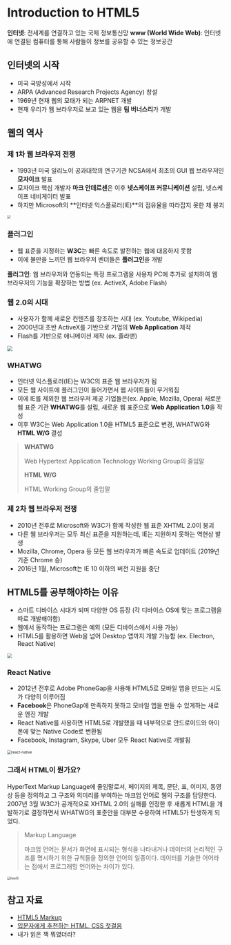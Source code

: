 # Introduction to HTML5

**인터넷**: 전세계를 연결하고 있는 국제 정보통신망
**www (World Wide Web)**: 인터넷에 연결된 컴퓨터를 통해 사람들이 정보를 공유할 수 있는 정보공간

## 인터넷의 시작

* 미국 국방성에서 시작
* ARPA (Advanced Research Projects Agency) 창설
* 1969년 현재 웹의 모태가 되는 ARPNET 개발
* 현재 우리가 웹 브라우저로 보고 있는 웹을 **팀 버너스리**가 개발

## 웹의 역사

### 제 1차 웹 브라우저 전쟁

* 1993년 미국 일리노이 공과대학의 연구기관 NCSA에서 최초의 GUI 웹 브라우저인 **모자이크** 발표
* 모자이크 핵심 개발자 **마크 안데르센**은 이후 **넷스케이프 커뮤니케이션** 설립, 넷스케이프 네비게이터 발표
* 하지만 Microsoft의 **인터넷 익스플로러(IE)**의 점유율을 따라잡지 못한 채 붕괴

<img src="https://user-images.githubusercontent.com/32444914/77056133-6041bd80-6a15-11ea-881e-9a10f0daa6be.png" style="zoom:50%;" />

### 플러그인

* 웹 표준을 지정하는 **W3C**는 빠른 속도로 발전하는 웹에 대응하지 못함
* 이에 불만을 느끼던 웹 브라우저 벤더들은 **플러그인**을 개발

**플러그인**: 웹 브라우저와 연동되는 특정 프로그램을 사용자 PC에 추가로 설치하여 웹 브라우저의 기능을 확장하는 방법 (ex. ActiveX, Adobe Flash)

### 웹 2.0의 시대

* 사용자가 함께 새로운 컨텐츠를 창조하는 시대 (ex. Youtube, Wikipedia)
* 2000년대 초반 ActiveX를 기반으로 기업의 **Web Application** 제작
* Flash를 기반으로 애니메이션 제작 (ex. 졸라맨)

<img src="https://user-images.githubusercontent.com/32444914/77057125-d1ce3b80-6a16-11ea-8668-6993035babfa.jpg" style="zoom:75%; text-align: center;" />

### WHATWG

* 인터넷 익스플로러(IE)는 W3C의 표준 웹 브라우저가 됨
* 모든 웹 사이트에 플러그인이 들어가면서 웹 사이트들이 무거워짐
* 이에 IE를 제외한 웹 브라우저 제공 기업들은(ex. Apple, Mozilla, Opera) 새로운 웹 표준 기관 **WHATWG**를 설립, 새로운 웹 표준으로 **Web Application 1.0**을 작성
* 이후 W3C는 Web Application 1.0을 HTML5 표준으로 변경, WHATWG와 **HTML W/G** 결성

> **WHATWG**
>
> Web Hypertext Application Technology Working Group의 줄임말
>
> **HTML W/G**
>
> HTML Working Group의 줄임말

### 제 2차 웹 브라우저 전쟁

* 2010년 전후로 Microsoft와 W3C가 함께 작성한 웹 표준 XHTML 2.0이 붕괴
* 다른 웹 브라우저는 모두 최신 표준을 지원하는데, IE는 지원하지 못하는 역현상 발생
* Mozilla, Chrome, Opera 등 모든 웹 브라우저가 빠른 속도로 업데이트 (2019년 기준 Chrome 승)
* 2016년 1월, Microsoft는 IE 10 이하의 버전 지원을 중단

## HTML5를 공부해야하는 이유

* 스마트 디바이스 시대가 되며 다양한 OS 등장 (각 디바이스 OS에 맞는 프로그램을 따로 개발해야함)
* 웹에서 동작하는 프로그램은 예외 (모든 디바이스에서 사용 가능)
* HTML5를 활용하면 Web을 넘어 Desktop 앱까지 개발 가능함 (ex. Electron, React Native)

<img src="https://user-images.githubusercontent.com/32444914/77058344-a77d7d80-6a18-11ea-8f2a-9848a23eb54b.png" style="zoom:67%; margin: 0 auto;" />

### React Native

* 2012년 전후로 Adobe PhoneGap을 사용해 HTML5로 모바일 앱을 만드는 시도가 다양히 이루어짐
* **Facebook**은 PhoneGap에 만족하지 못하고 모바일 앱을 만들 수 있게하는 새로운 엔진 개발
* React Native를 사용하면 HTML5로 개발했을 때 내부적으로 안드로이드와 아이폰에 맞는 Native Code로 변환됨
* Facebook, Instagram, Skype, Uber 모두 React Native로 개발됨

<img src="https://user-images.githubusercontent.com/32444914/77058756-35f1ff00-6a19-11ea-9202-7378e873a59f.png" alt="react-native" style="zoom:60%;" />

### 그래서 HTML이 뭔가요?

HyperText Markup Language에 줄임말로서, 페이지의 제목, 문단, 표, 이미지, 동영상 등을 정의하고 그 구조와 의미리를 부여하는 마크업 언어로 웹의 구조를 담당한다. 2007년 3월 W3C가 공개적으로 XHTML 2.0의 실패를 인정한 후 새롭게 HTML을 개발하기로 결정하면서 WHATWG의 표준안을 대부분 수용하여 HTML5가 탄생하게 되었다.

> Markup Language
>
> 마크업 언어는 문서가 화면에 표시되는 형식을 나타내거나 데이터의 논리적인 구조를 명시하기 위한 규칙들을 정의한 언어의 일종이다. 데이터를 기술한 어어라는 점에서 프로그래밍 언어와는 차이가 있다.

<img src="https://user-images.githubusercontent.com/32444914/77059384-2de68f00-6a1a-11ea-92da-fbd4661d4184.png" alt="html5" style="zoom:50%;" />

## 참고 자료

* [HTML5 Markup](https://github.com/seulbinim/PDF/blob/master/HTML5.pdf)
* [입문자에게 추천하는 HTML, CSS 첫걸음](https://heropy.blog/2019/04/24/html-css-starter/)
* 내가 읽은 책 뭐였더라?
